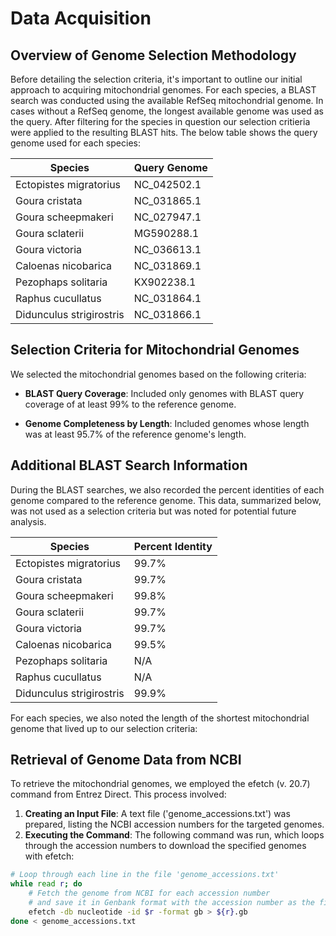 # Data Acquisition

## Overview of Genome Selection Methodology
Before detailing the selection criteria, it's important to outline our initial approach to acquiring mitochondrial genomes. For each species, a BLAST search was conducted using the available RefSeq mitochondrial genome. In cases without a RefSeq genome, the longest available genome was used as the query. After filtering for the species in question our selection critieria were applied to the resulting BLAST hits. The below table shows the query genome used for each species:

|Species                 |Query Genome|
|------------------------|------------|
|Ectopistes migratorius  |NC_042502.1 |
|Goura cristata          |NC_031865.1 |
|Goura scheepmakeri      |NC_027947.1 |
|Goura sclaterii         |MG590288.1  |
|Goura victoria          |NC_036613.1 |
|Caloenas nicobarica     |NC_031869.1 |
|Pezophaps solitaria     |KX902238.1  |
|Raphus cucullatus       |NC_031864.1 |
|Didunculus strigirostris|NC_031866.1 |

## Selection Criteria for Mitochondrial Genomes
We selected the mitochondrial genomes based on the following criteria:

- **BLAST Query Coverage**: Included only genomes with BLAST query coverage of at least 99% to the reference genome.

- **Genome Completeness by Length**: Included genomes whose length was at least 95.7% of the reference genome's length.

## Additional BLAST Search Information

During the BLAST searches, we also recorded the percent identities of each genome compared to the reference genome. This data, summarized below, was not used as a selection criteria but was noted for potential future analysis.

|Species                 |Percent Identity| 
|------------------------|----------------|
|Ectopistes migratorius  |99.7%           |
|Goura cristata          |99.7%           |
|Goura scheepmakeri      |99.8%           |
|Goura sclaterii         |99.7%           |
|Goura victoria          |99.7%           |
|Caloenas nicobarica     |99.5%           |
|Pezophaps solitaria     |N/A             |
|Raphus cucullatus       |N/A             |
|Didunculus strigirostris|99.9%           |

For each species, we also noted the length of the shortest mitochondrial genome that lived up to our selection criteria:

## Retrieval of Genome Data from NCBI

To retrieve the mitochondrial genomes, we employed the efetch (v. 20.7) command from Entrez Direct. This process involved:

1. **Creating an Input File**: A text file ('genome_accessions.txt') was prepared, listing the NCBI accession numbers for the targeted genomes.
2. **Executing the Command**: The following command was run, which loops through the accession numbers to download the specified genomes with efetch:
~~~bash
# Loop through each line in the file 'genome_accessions.txt'
while read r; do
    # Fetch the genome from NCBI for each accession number
    # and save it in Genbank format with the accession number as the filename
    efetch -db nucleotide -id $r -format gb > ${r}.gb
done < genome_accessions.txt
~~~


